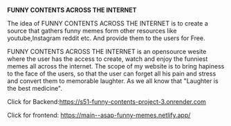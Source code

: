 **FUNNY CONTENTS ACROSS THE INTERNET**

The idea of FUNNY CONTENTS ACROSS THE INTERNET is to create a source that gathers funny memes form other resources like youtube,Instagram reddit etc. And provide them to the users for Free.


FUNNY CONTENTS ACROSS THE INTERNET is an opensource wesite where the user has the access to create, watch and enjoy the funniest memes all across the internet. The scope of my website is to bring hapiness to the face of the users, so that the user can forget all his pain and stress and convert them to memorable laughter. As we all know that "Laughter is the best medicine".

Click for Backend:https://s51-funny-contents-project-3.onrender.com

Click for frontend: https://main--asap-funny-memes.netlify.app/